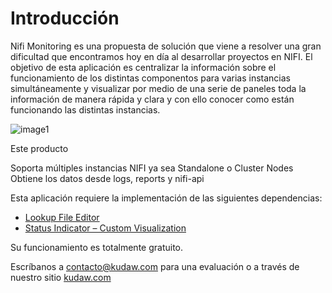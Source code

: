 # Introducción

Nifi Monitoring es una propuesta de solución que viene a resolver una gran dificultad que encontramos hoy en día al desarrollar proyectos en NIFI. El objetivo  de esta aplicación es centralizar la información sobre el funcionamiento de los distintas componentos para varias instancias simultáneamente y visualizar por medio de una serie de paneles toda la información de manera rápida y clara y con ello conocer como están funcionando las distintas instancias.

![image1](/assets/images/splunk/nifi_home.png)

Este producto

Soporta múltiples instancias NIFI ya sea Standalone o Cluster Nodes  
Obtiene los datos desde logs, reports y nifi-api


Esta aplicación requiere la implementación de las siguientes dependencias:  

- [Lookup File Editor](https://splunkbase.splunk.com/app/1724/)
- [Status Indicator – Custom Visualization](https://splunkbase.splunk.com/app/3119/)

Su funcionamiento es totalmente gratuito.

Escríbanos a contacto@kudaw.com para una evaluación o a través de nuestro sitio [kudaw.com](https://www.kudaw.com/en/contact)